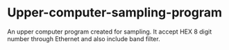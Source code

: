 # Upper-computer-sampling-program
An upper computer program created for sampling. It accept HEX 8 digit number through Ethernet and also include band filter.
